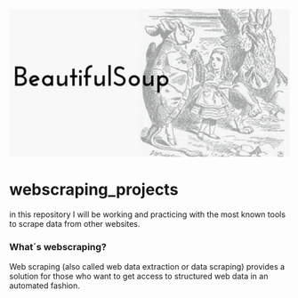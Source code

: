 ![](images/bsf4.png)
# webscraping_projects
in this repository I will be working and practicing with the most known  tools to scrape data from other websites.

### What´s webscraping?
Web scraping (also called web data extraction or data scraping) provides a solution for those who want to get access to structured web data in an automated fashion. 

